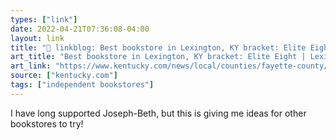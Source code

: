 ```yaml
---
types: ["link"]
date: 2022-04-21T07:36:08-04:00
layout: link
title: "🔗 linkblog: Best bookstore in Lexington, KY bracket: Elite Eight | Lexington Herald Leader'"
art_title: "Best bookstore in Lexington, KY bracket: Elite Eight | Lexington Herald Leader"
art_link: "https://www.kentucky.com/news/local/counties/fayette-county/article260583407.html"
source: ["kentucky.com"]
tags: ["independent bookstores"]
---
```

I have long supported Joseph-Beth, but this is giving me ideas for other bookstores to try!
